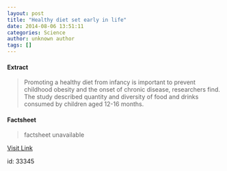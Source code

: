 ```yaml
---
layout: post
title: "Healthy diet set early in life"
date: 2014-08-06 13:51:11
categories: Science
author: unknown author
tags: []
---
```



#### Extract
>Promoting a healthy diet from infancy is important to prevent childhood obesity and the onset of chronic disease, researchers find. The study described quantity and diversity of food and drinks consumed by children aged 12-16 months.

#### Factsheet
>factsheet unavailable

[Visit Link](http://feeds.sciencedaily.com/~r/sciencedaily/~3/I3w8-qseuHg/140806095111.htm)

id:   33345
